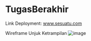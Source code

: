 # TugasBerakhir

Link Deployment: www.sesuatu.com

Wireframe Unjuk Ketrampilan
![image](https://github.com/ahmdfajri/TugasBerakhir/assets/34332107/8f984269-213d-4592-9b30-0816043b86c4)
